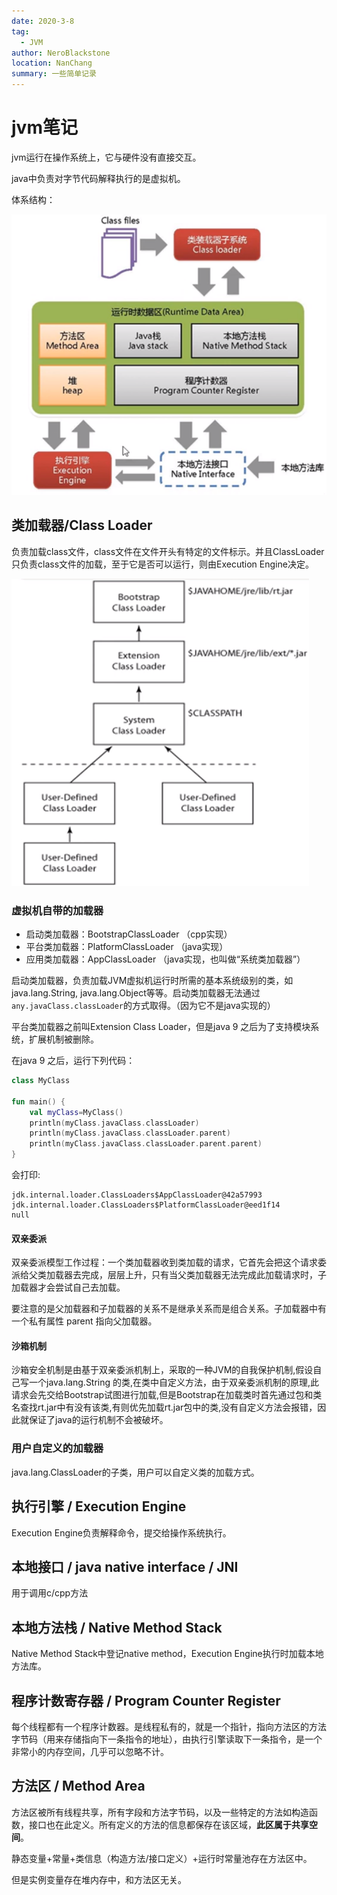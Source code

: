```yaml
---
date: 2020-3-8
tag: 
  - JVM
author: NeroBlackstone
location: NanChang
summary: 一些简单记录
---
```


# jvm笔记

jvm运行在操作系统上，它与硬件没有直接交互。

java中负责对字节代码解释执行的是虚拟机。

体系结构：

![JVM](./img/jvm.png)

## 类加载器/Class Loader

负责加载class文件，class文件在文件开头有特定的文件标示。并且ClassLoader只负责class文件的加载，至于它是否可以运行，则由Execution Engine决定。

![ClassLoader](./img/ClassLoader.png)

### 虚拟机自带的加载器

- 启动类加载器：BootstrapClassLoader （cpp实现）
- 平台类加载器：PlatformClassLoader （java实现）
- 应用类加载器：AppClassLoader （java实现，也叫做“系统类加载器”）

启动类加载器，负责加载JVM虚拟机运行时所需的基本系统级别的类，如java.lang.String, java.lang.Object等等。启动类加载器无法通过`any.javaClass.classLoader`的方式取得。（因为它不是java实现的）

平台类加载器之前叫Extension Class Loader，但是java 9 之后为了支持模块系统，扩展机制被删除。

在java 9 之后，运行下列代码：

``` kotlin
class MyClass

fun main() {
    val myClass=MyClass()
    println(myClass.javaClass.classLoader)
    println(myClass.javaClass.classLoader.parent)
    println(myClass.javaClass.classLoader.parent.parent)
}
```

会打印:

```
jdk.internal.loader.ClassLoaders$AppClassLoader@42a57993
jdk.internal.loader.ClassLoaders$PlatformClassLoader@eed1f14
null
```

#### 双亲委派

双亲委派模型工作过程：一个类加载器收到类加载的请求，它首先会把这个请求委派给父类加载器去完成，层层上升，只有当父类加载器无法完成此加载请求时，子加载器才会尝试自己去加载。

要注意的是父加载器和子加载器的关系不是继承关系而是组合关系。子加载器中有一个私有属性 parent 指向父加载器。

#### 沙箱机制

沙箱安全机制是由基于双亲委派机制上，采取的一种JVM的自我保护机制,假设自己写一个java.lang.String 的类,在类中自定义方法，由于双亲委派机制的原理,此请求会先交给Bootstrap试图进行加载,但是Bootstrap在加载类时首先通过包和类名查找rt.jar中有没有该类,有则优先加载rt.jar包中的类,没有自定义方法会报错，因此就保证了java的运行机制不会被破坏。

### 用户自定义的加载器

java.lang.ClassLoader的子类，用户可以自定义类的加载方式。

## 执行引擎 / Execution Engine

Execution Engine负责解释命令，提交给操作系统执行。

## 本地接口 / java native interface / JNI

用于调用c/cpp方法

## 本地方法栈 / Native Method Stack

Native Method Stack中登记native method，Execution Engine执行时加载本地方法库。

## 程序计数寄存器 / Program Counter Register

每个线程都有一个程序计数器。是线程私有的，就是一个指针，指向方法区的方法字节码（用来存储指向下一条指令的地址），由执行引擎读取下一条指令，是一个非常小的内存空间，几乎可以忽略不计。

## 方法区 / Method Area

方法区被所有线程共享，所有字段和方法字节码，以及一些特定的方法如构造函数，接口也在此定义。所有定义的方法的信息都保存在该区域，**此区属于共享空间**。

静态变量+常量+类信息（构造方法/接口定义）+运行时常量池存在方法区中。

但是实例变量存在堆内存中，和方法区无关。